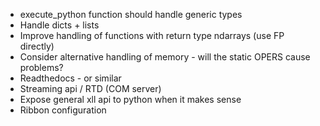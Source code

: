 - execute_python function should handle generic types
- Handle dicts + lists
- Improve handling of functions with return type ndarrays (use FP directly)
- Consider alternative handling of memory - will the static OPERS cause problems?
- Readthedocs - or similar
- Streaming api / RTD (COM server)
- Expose general xll api to python when it makes sense
- Ribbon configuration
